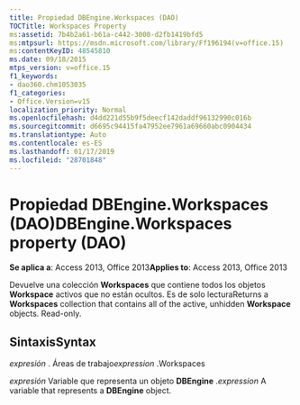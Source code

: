 ```yaml
---
title: Propiedad DBEngine.Workspaces (DAO)
TOCTitle: Workspaces Property
ms:assetid: 7b4b2a61-b61a-c442-3000-d2fb1419bfd5
ms:mtpsurl: https://msdn.microsoft.com/library/Ff196194(v=office.15)
ms:contentKeyID: 48545810
ms.date: 09/18/2015
mtps_version: v=office.15
f1_keywords:
- dao360.chm1053035
f1_categories:
- Office.Version=v15
localization_priority: Normal
ms.openlocfilehash: d4dd221d55b9f5deecf142daddf96132990c016b
ms.sourcegitcommit: d6695c94415fa47952ee7961a69660abc0904434
ms.translationtype: Auto
ms.contentlocale: es-ES
ms.lasthandoff: 01/17/2019
ms.locfileid: "28701848"
---
```

# <a name="dbengineworkspaces-property-dao"></a><span data-ttu-id="940c3-102">Propiedad DBEngine.Workspaces (DAO)</span><span class="sxs-lookup"><span data-stu-id="940c3-102">DBEngine.Workspaces property (DAO)</span></span>


<span data-ttu-id="940c3-103">**Se aplica a**: Access 2013, Office 2013</span><span class="sxs-lookup"><span data-stu-id="940c3-103">**Applies to**: Access 2013, Office 2013</span></span>

<span data-ttu-id="940c3-p101">Devuelve una colección **Workspaces** que contiene todos los objetos **Workspace** activos que no están ocultos. Es de solo lectura</span><span class="sxs-lookup"><span data-stu-id="940c3-p101">Returns a **Workspaces** collection that contains all of the active, unhidden **Workspace** objects. Read-only.</span></span>

## <a name="syntax"></a><span data-ttu-id="940c3-106">Sintaxis</span><span class="sxs-lookup"><span data-stu-id="940c3-106">Syntax</span></span>

<span data-ttu-id="940c3-107">*expresión* . Áreas de trabajo</span><span class="sxs-lookup"><span data-stu-id="940c3-107">*expression* .Workspaces</span></span>

<span data-ttu-id="940c3-108">*expresión* Variable que representa un objeto **DBEngine** .</span><span class="sxs-lookup"><span data-stu-id="940c3-108">*expression* A variable that represents a **DBEngine** object.</span></span>

